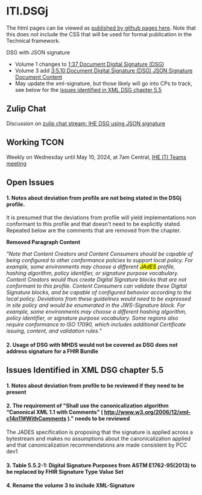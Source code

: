 # ITI.DSGj

The html pages can be viewed as [published by github pages here](https://ihe.github.io/ITI.DSGj/). Note that this does not include the CSS that will be used for formal publication in the Technical framework.

DSG with JSON signature

- Volume 1 changes to [1:37 Document Digital Signature (DSG)](ch-37.html)
- Volume 3 add [3:5.10 Document Digital Signature (DSG) JSON Signature Document Content](ch-5.10.html)
- May update the xml-signature, but those likely will go into CPs to track, see below for the [issues identified in XML DSG chapter 5.5](#issues-identified-in-xml-dsg-chapter-55)

## Zulip Chat

Discussion on [zulip chat stream: IHE DSG using JSON signature](https://chat.fhir.org/#narrow/stream/179223-ihe/topic/IHE-DSG.20using.20JSON.20Signature)

## Working TCON

Weekly on Wednesday until May 10, 2024, at 7am Central, 
[IHE ITI Teams meeting](https://teams.microsoft.com/l/meetup-join/19%3ameeting_MDk4ZDc2MjEtZGZjNy00MzY4LTg2NTgtOTc0ZWQ4YTg5Mjlm%40thread.v2/0?context=%7b%22Tid%22%3a%2202a9376b-a4f9-4a63-a240-52c43ebf9a89%22%2c%22Oid%22%3a%226459fea4-110a-4d17-85f0-00587211a0c0%22%7d)

## Open Issues

#### 1. Notes about deviation from profile are not being stated in the DSGj profile.
It is presumed that the deviations from profile will yield implementations non conformant to this profile and that doesn't need to be explicitly stated. Repeated below are the comments that are removed from the chapter.

<p><strong>Removed Paragraph Content</strong></p>
   <span><i>
   "Note that Content Creators and Content Consumers should be capable of being configured to other conformance policies to support local policy. For example, some environments may choose a different <mark>JAdES</mark> profile, hashing algorithm, policy identifier, or signature purpose vocabulary. Content Creators would thus create Digital Signature blocks that are not conformant to this profile. Content Consumers can validate these Digital Signature blocks, and be capable of configured behavior according to the local policy. Deviations from these guidelines would need to be expressed in site policy and would be enumerated in the JWS-Signature block. For example, some environments may choose a different hashing algorithm, policy identifier, or signature purpose vocabulary. Some regions also require conformance to ISO 17090, which includes additional Certificate issuing, content, and validation rules."
   </i></span>

#### 2. Usage of DSG with MHDS would not be covered as DSG does not address signature for a FHIR Bundle

## Issues Identified in XML DSG chapter 5.5

#### 1. Notes about deviation from profile to be reviewed if they need to be present

#### 2. The requirement of "Shall use the canonicalization algorithm “Canonical XML 1.1 with Comments” ( http://www.w3.org/2006/12/xml-c14n11#WithComments )." needs to be reviewed
 <span>The JADES specification is proposing that the signature is applied across a bytestream and makes no assumptions about the canonicalization applied and that canonicalization recommendations are made consistent by PCC dev1</span>

#### 3. Table 5.5.2-1: Digital Signature Purposes from ASTM E1762-95(2013) to be replaced by FHIR Signature Type Value Set

#### 4. Rename the volume 3 to include XML-Signature
